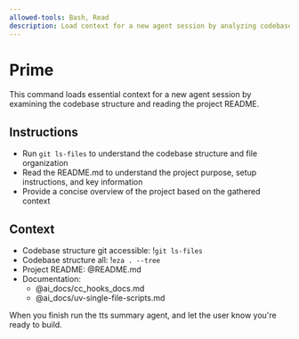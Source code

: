 ```yaml
---
allowed-tools: Bash, Read
description: Load context for a new agent session by analyzing codebase structure and README
---
```


# Prime

This command loads essential context for a new agent session by examining the codebase structure and reading the project
README.

## Instructions

- Run `git ls-files` to understand the codebase structure and file organization
- Read the README.md to understand the project purpose, setup instructions, and key information
- Provide a concise overview of the project based on the gathered context

## Context

- Codebase structure git accessible: !`git ls-files`
- Codebase structure all: !`eza . --tree`
- Project README: @README.md
- Documentation:
  - @ai_docs/cc_hooks_docs.md
  - @ai_docs/uv-single-file-scripts.md

When you finish run the tts summary agent, and let the user know you're ready to build.
